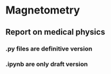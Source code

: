 # Magnetometry

## Report on medical physics

### .py files are definitive version
### .ipynb are only draft version
